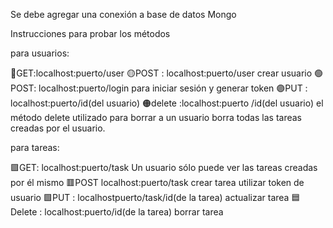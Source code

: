 Se debe agregar una conexión a base de datos Mongo

Instrucciones para probar los métodos

para usuarios:

🔴GET:localhost:puerto/user
🟡POST : localhost:puerto/user crear usuario
🟢POST: localhost:puerto/login para iniciar sesión y generar token
🟣PUT : localhost:puerto/id(del usuario)
🟠delete :localhost:puerto /id(del usuario) 
el método delete utilizado para borrar a un usuario borra todas las tareas creadas por el usuario.


para tareas:


🟪GET: localhost:puerto/task Un usuario sólo puede ver las tareas creadas por él mismo
 🟥POST localhost:puerto/task crear tarea utilizar token de usuario
 🟩PUT : localhostpuerto/task/id(de la tarea) actualizar tarea
 🟦Delete : localhost:puerto/id(de la tarea) borrar tarea


